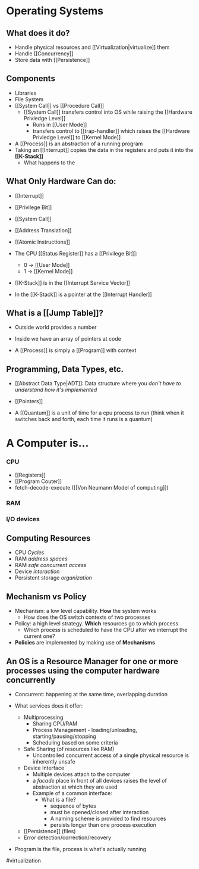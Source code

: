 # Operating Systems
## What does it do?
* Handle physical resources and [[Virtualization|virtualize]] them
* Handle [[Concurrency]]
* Store data with [[Persistence]]

## Components
* Libraries
* File System
* [[System Call]] vs [[Procedure Call]]
	* [[System Call]] transfers control into OS while raising the [[Hardware Privledge Level]] 
		* Runs in [[User Mode]]
		* transfers control to [[trap-handler]] which raises the [[Hardware Privledge Level]] to [[Kernel Mode]]
* A [[Process]] is an abstraction of a running program
* Taking an [[Interrupt]] copies the data in the registers and puts it into the **[[K-Stack]]**
	* What happens to the 

## What Only Hardware Can do:
* [[Interrupt]]
* [[Privilege Bit]]
* [[System Call]]
* [[Address Translation]]
* [[Atomic Instructions]]

* The CPU [[Status Register]] has a [[Privilege Bit]]:
	* 0 -> [[User Mode]]
	* 1 -> [[Kernel Mode]]

* [[K-Stack]] is in the [[Interrupt Service Vector]]
* In the [[K-Stack]] is a pointer at the [[Interrupt Handler]]

## What is a [[Jump Table]]?
* Outside world provides a number
* Inside we have an array of pointers at code

* A [[Process]] is simply a [[Program]] with context

## Programming, Data Types, etc.
* [[Abstract Data Type|ADT]]: Data structure where you *don't have to understand how it's implemented*
* [[Pointers]]

* A [[Quantum]] is a unit of time for a cpu process to run (think when it switches back and forth, each time it runs is a quantum)

##
# A Computer is...
### CPU
* [[Registers]]
* [[Program Couter]]
* fetch-decode-execute ([[Von Neumann Model of computing]])
### RAM
### I/O devices

## Computing Resources
* CPU *Cycles*
* RAM *address spaces*
* RAM *safe concurrent access*
* Device *interaction*
* Persistent storage *organization*

## Mechanism vs Policy
* Mechanism: a low level capability. **How** the system works
	* How does the OS switch contexts of two processes
* Policy: a high level strategy. **Which** resources go to which process
	* Which process is scheduled to have the CPU after we interrupt the current one?
* **Policies** are implemented by making use of **Mechanisms**

## An OS is a Resource Manager for one or more processes using the computer hardware concurrently
* Concurrent: happening at the same time, overlapping duration
* What services does it offer:
	* Multiprocessing
		* Sharing CPU/RAM
		* Process Management - loading/unloading, starting/pausing/stopping
		* Scheduling based on some criteria
	* Safe Sharing (of resources like RAM)
		* Uncontrolled concurrent access of a single physical resource is inherently unsafe
	* Device Interface
		* Multiple devices attach to the computer
		* a *facade* place in front of all devices raises the level of abstraction at which they are used 
		* Example of a common interface:
			* What is a file?
				* sequence of bytes
				* must be opened/closed after interaction
				* A naming scheme is provided to find resources
				* persists longer than one process execution
	* [[Persistence]] (files)
	* Error detection/correction/recovery


* Program is the file, process is what's actually running


#virtualization  